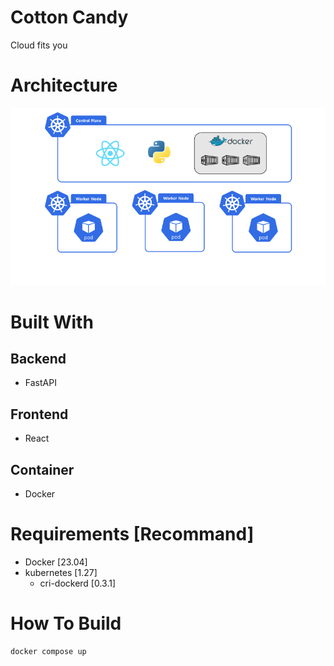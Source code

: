 # Cotton Candy
Cloud fits you

# Architecture

<img src="assets/architecture.png">

# Built With
## Backend
- FastAPI

## Frontend
- React

## Container
- Docker

# Requirements [Recommand]
- Docker [23.04]
- kubernetes [1.27]
  - cri-dockerd [0.3.1]

# How To Build
```bash
docker compose up
```
